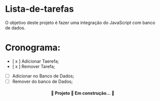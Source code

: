# Lista-de-tarefas
O objetivo deste projeto é fazer uma integração do JavaScript com banco de dados.
# Cronograma:
- [ x ] Adicionar Taerefa;
- [ x ] Remover Tarefa;
- [ ] Adicionar no Banco de Dados;
- [ ] Remover do banco de Dados;
<h4 align="center"> 
	🚧  Projeto 🚀 Em construção...  🚧
</h4>
